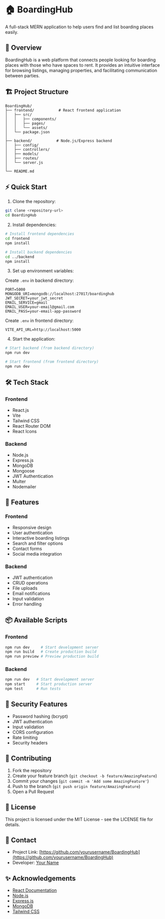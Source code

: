 # 🏠 BoardingHub

A full-stack MERN application to help users find and list boarding places easily.

## 🌟 Overview

BoardingHub is a web platform that connects people looking for boarding places with those who have spaces to rent. It provides an intuitive interface for browsing listings, managing properties, and facilitating communication between parties.

## 🏗 Project Structure

```
BoardingHub/
├── frontend/           # React frontend application
│   ├── src/
│   │   ├── components/
│   │   ├── pages/
│   │   └── assets/
│   └── package.json
│
├── backend/           # Node.js/Express backend
│   ├── config/
│   ├── controllers/
│   ├── models/
│   ├── routes/
│   └── server.js
│
└── README.md
```

## ⚡ Quick Start

1. Clone the repository:
```bash
git clone <repository-url>
cd BoardingHub
```

2. Install dependencies:
```bash
# Install frontend dependencies
cd frontend
npm install

# Install backend dependencies
cd ../backend
npm install
```

3. Set up environment variables:

Create `.env` in backend directory:
```env
PORT=5000
MONGODB_URI=mongodb://localhost:27017/boardinghub
JWT_SECRET=your_jwt_secret
EMAIL_SERVICE=gmail
EMAIL_USER=your-email@gmail.com
EMAIL_PASS=your-email-app-password
```

Create `.env` in frontend directory:
```env
VITE_API_URL=http://localhost:5000
```

4. Start the application:
```bash
# Start backend (from backend directory)
npm run dev

# Start frontend (from frontend directory)
npm run dev
```

## 🛠 Tech Stack

### Frontend
- React.js
- Vite
- Tailwind CSS
- React Router DOM
- React Icons

### Backend
- Node.js
- Express.js
- MongoDB
- Mongoose
- JWT Authentication
- Multer
- Nodemailer

## 🚀 Features

### Frontend
- Responsive design
- User authentication
- Interactive boarding listings
- Search and filter options
- Contact forms
- Social media integration

### Backend
- JWT authentication
- CRUD operations
- File uploads
- Email notifications
- Input validation
- Error handling

## 📦 Available Scripts

### Frontend
```bash
npm run dev     # Start development server
npm run build   # Create production build
npm run preview # Preview production build
```

### Backend
```bash
npm run dev   # Start development server
npm start     # Start production server
npm test      # Run tests
```

## 🔐 Security Features

- Password hashing (bcrypt)
- JWT authentication
- Input validation
- CORS configuration
- Rate limiting
- Security headers

## 🤝 Contributing

1. Fork the repository
2. Create your feature branch (`git checkout -b feature/AmazingFeature`)
3. Commit your changes (`git commit -m 'Add some AmazingFeature'`)
4. Push to the branch (`git push origin feature/AmazingFeature`)
5. Open a Pull Request

## 📄 License

This project is licensed under the MIT License - see the LICENSE file for details.

## 👥 Contact

- Project Link: [https://github.com/yourusername/BoardingHub](https://github.com/yourusername/BoardingHub)
- Developer: [Your Name](mailto:malithavisada@gmail.com)

## ✨ Acknowledgements

- [React Documentation](https://reactjs.org/)
- [Node.js](https://nodejs.org/)
- [Express.js](https://expressjs.com/)
- [MongoDB](https://www.mongodb.com/)
- [Tailwind CSS](https://tailwindcss.com/)